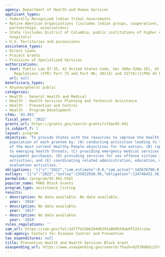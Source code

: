 ```yaml
---
agency: Department of Health and Human Services
applicant_types:
- Federally Recognized lndian Tribal Governments
- Native American Organizations (includes lndian groups, cooperatives, corporations,
  partnerships, associations)
- State (includes District of Columbia, public institutions of higher education and
  hospitals)
- U.S. Territories and possessions
assistance_types:
- Direct Loans
- Project Grants
- Provision of Specialized Services
authorizations:
- text: Public Law 97-35, 42 United States Code, Sec 300w-320w-10), 45 Code of Federal
    Regulations (CFR) Part 75 and Part 96; 301(A) and 317(K)(2)PHS 42 USC 241(A)247B(K)2.
  url: null
beneficiary_types:
- Anyone/general public
categories:
- Health - General Health and Medical
- Health - Health Services Planning and Technical Assistance
- Health - Prevention and Control
- Health - Program Development
cfda: '93.991'
fiscal_year: '2022'
grants_url: https://grants.gov/search-grants?cfda=93.991
is_subpart_f: 1
layout: program
objective: 'To provide States with the resources to improve the health status of the
  population of each grantee by: (A) conducting activities leading to the accomplishment
  of the most current Healthy People objectives for the nation; (B) rapidly responding
  to emerging health threats; (C) providing emergency medical services excluding most
  equipment purchases; (D) providing services for sex offense victims including prevention
  activities; and (E) coordinating related administration, education, monitoring and
  evaluation activities.'
obligations: '[{"x":"2022","sam_estimate":0.0,"sam_actual":145676700.0,"usa_spending_actual":117974039.89},{"x":"2023","sam_estimate":145676700.0,"sam_actual":0.0,"usa_spending_actual":134644153.06},{"x":"2024","sam_estimate":145676700.0,"sam_actual":0.0,"usa_spending_actual":157011249.38}]'
outlays: '[{"x":"2022","outlay":135022938.95,"obligation":134746432.36},{"x":"2023","outlay":97842833.76,"obligation":145851608.0},{"x":"2024","outlay":0.0,"obligation":167756513.0}]'
permalink: /program/93.991.html
popular_name: PHHS Block Grants
program_type: assistance_listing
results:
- description: No data available. No data available.
  year: '2016'
- description: No data available.
  year: '2017'
- description: No data available.
  year: '2018'
rules_regulations: ''
sam_url: https://sam.gov/fal/1d77fe15b6264d8291a869559ab9f533/view
sub-agency: Centers for Disease Control and Prevention
tax_expenditures: null
title: Preventive Health and Health Services Block Grant
usaspending_url: https://www.usaspending.gov/search/?hash=92570d0dc23747a0ce6458e8d5be6213
---
```

